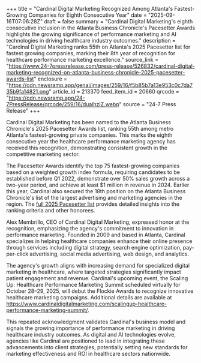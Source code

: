 +++
title = "Cardinal Digital Marketing Recognized Among Atlanta's Fastest-Growing Companies for Eighth Consecutive Year"
date = "2025-09-16T07:06:28Z"
draft = false
summary = "Cardinal Digital Marketing's eighth consecutive inclusion in the Atlanta Business Chronicle's Pacesetter Awards highlights the growing significance of performance marketing and AI technologies in driving healthcare industry outcomes."
description = "Cardinal Digital Marketing ranks 55th on Atlanta's 2025 Pacesetter list for fastest growing companies, marking their 8th year of recognition for healthcare performance marketing excellence."
source_link = "https://www.24-7pressrelease.com/press-release/526832/cardinal-digital-marketing-recognized-on-atlanta-business-chronicle-2025-pacesetter-awards-list"
enclosure = "https://cdn.newsramp.app/genai/images/259/16/f5b85b7a13e953c0c7da735b9fa14821.png"
article_id = 213370
feed_item_id = 20660
qrcode = "https://cdn.newsramp.app/24-7PressRelease/qrcode/259/16/dualhzIZ.webp"
source = "24-7 Press Release"
+++

<p>Cardinal Digital Marketing has been named to the Atlanta Business Chronicle's 2025 Pacesetter Awards list, ranking 55th among metro Atlanta's fastest-growing private companies. This marks the eighth consecutive year the healthcare performance marketing agency has received this recognition, demonstrating consistent growth in the competitive marketing sector.</p><p>The Pacesetter Awards identify the top 75 fastest-growing companies based on a weighted growth index formula, requiring candidates to be established before Q1 2022, demonstrate over 50% sales growth across a two-year period, and achieve at least $1 million in revenue in 2024. Earlier this year, Cardinal also secured the 18th position on the Atlanta Business Chronicle's list of the largest advertising and marketing agencies in the region. The <a href="https://www.bizjournals.com/atlanta/news/2025/01/15/2025-pacesetter-awards.html" rel="nofollow" target="_blank">full 2025 Pacesetter list</a> provides detailed insights into the ranking criteria and other honorees.</p><p>Alex Membrillo, CEO of Cardinal Digital Marketing, expressed honor at the recognition, emphasizing the agency's commitment to innovation in performance marketing. Founded in 2009 and based in Atlanta, Cardinal specializes in helping healthcare companies enhance their online presence through services including digital strategy, search engine optimization, pay-per-click advertising, social media advertising, web design, and analytics.</p><p>The agency's growth aligns with increasing demand for specialized digital marketing in healthcare, where targeted strategies significantly impact patient engagement and revenue. Cardinal's upcoming event, the Scaling Up: Healthcare Performance Marketing Summit scheduled virtually for October 28–29, 2025, will debut the Flockie Awards to recognize innovative healthcare marketing campaigns. Additional details are available at <a href="https://www.cardinaldigitalmarketing.com/scalingup-healthcare-performance-marketing-summit/" rel="nofollow" target="_blank">https://www.cardinaldigitalmarketing.com/scalingup-healthcare-performance-marketing-summit/</a>.</p><p>This repeated acknowledgment validates Cardinal's business model and signals the growing importance of performance marketing in driving healthcare industry outcomes. As digital and AI technologies evolve, agencies like Cardinal are positioned to lead in integrating these advancements into client strategies, potentially setting new standards for marketing effectiveness and ROI in healthcare sectors nationwide.</p>